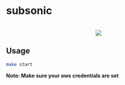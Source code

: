 # subsonic

<p align="center">
  <br>
  <img src="https://s3.amazonaws.com/logo-lmeshoo/sub-music.lmeshoo.net.png">
</p>

## Usage

```bash
make start
```

**Note: Make sure your aws credentials are set**
